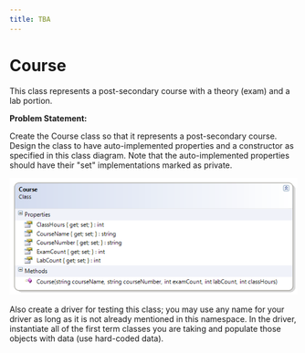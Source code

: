 ```yaml
---
title: TBA
---
```

# Course

This class represents a post-secondary course with a theory (exam) and a lab portion. 

**Problem Statement:**

Create the Course class so that it represents a post-secondary course. Design the class to have auto-implemented properties and a constructor as specified in this class diagram. Note that the auto-implemented properties should have their "set" implementations marked as private.

![Course Class Diagram](./C-Course.png)
 
Also create a driver for testing this class; you may use any name for your driver as long as it is not already mentioned in this namespace. In the driver, instantiate all of the first term classes you are taking and populate those objects with data (use hard-coded data). 
